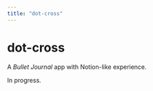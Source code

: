 ```yaml
---
title: "dot-cross"
---
```


# dot-cross

A _Bullet Journal_ app with Notion-like experience.

In progress.

